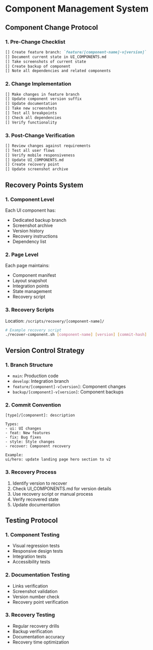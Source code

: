 # Component Management System

## Component Change Protocol

### 1. Pre-Change Checklist
```markdown
[] Create feature branch: `feature/[component-name]-v[version]`
[] Document current state in UI_COMPONENTS.md
[] Take screenshots of current state
[] Create backup of component
[] Note all dependencies and related components
```

### 2. Change Implementation
```markdown
[] Make changes in feature branch
[] Update component version suffix
[] Update documentation
[] Take new screenshots
[] Test all breakpoints
[] Check all dependencies
[] Verify functionality
```

### 3. Post-Change Verification
```markdown
[] Review changes against requirements
[] Test all user flows
[] Verify mobile responsiveness
[] Update UI_COMPONENTS.md
[] Create recovery point
[] Update screenshot archive
```

## Recovery Points System

### 1. Component Level
Each UI component has:
- Dedicated backup branch
- Screenshot archive
- Version history
- Recovery instructions
- Dependency list

### 2. Page Level
Each page maintains:
- Component manifest
- Layout snapshot
- Integration points
- State management
- Recovery script

### 3. Recovery Scripts
Location: `/scripts/recovery/[component-name]/`
```bash
# Example recovery script
./recover-component.sh [component-name] [version] [commit-hash]
```

## Version Control Strategy

### 1. Branch Structure
- `main`: Production code
- `develop`: Integration branch
- `feature/[component]-v[version]`: Component changes
- `backup/[component]-v[version]`: Component backups

### 2. Commit Convention
```
[type]/[component]: description

Types:
- ui: UI changes
- feat: New features
- fix: Bug fixes
- style: Style changes
- recover: Component recovery

Example:
ui/hero: update landing page hero section to v2
```

### 3. Recovery Process
1. Identify version to recover
2. Check UI_COMPONENTS.md for version details
3. Use recovery script or manual process
4. Verify recovered state
5. Update documentation

## Testing Protocol

### 1. Component Testing
- Visual regression tests
- Responsive design tests
- Integration tests
- Accessibility tests

### 2. Documentation Testing
- Links verification
- Screenshot validation
- Version number check
- Recovery point verification

### 3. Recovery Testing
- Regular recovery drills
- Backup verification
- Documentation accuracy
- Recovery time optimization
